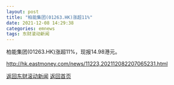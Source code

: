 ```yaml
---
layout: post
title: "柏能集团(01263.HK)涨超11%"
date: 2021-12-08 14:29:38
categories: emnews
tags: 东财滚动新闻
---
```


柏能集团(01263.HK)涨超11%，现报14.98港元。

<http://hk.eastmoney.com/news/11223,202112082207065231.html>

[返回东财滚动新闻](//finews.withounder.com/emnews/)
[返回首页](//finews.withounder.com/)